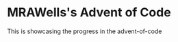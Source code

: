 # MRAWells's Advent of Code
This is showcasing the progress in the advent-of-code

<!--- advent_readme_stars table --->
